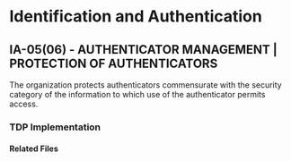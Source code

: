 # Identification and Authentication
## IA-05(06) - AUTHENTICATOR MANAGEMENT | PROTECTION OF AUTHENTICATORS

The organization protects authenticators commensurate with the security category of the information to which use of the authenticator permits access.  


### TDP Implementation
  

#### Related Files


